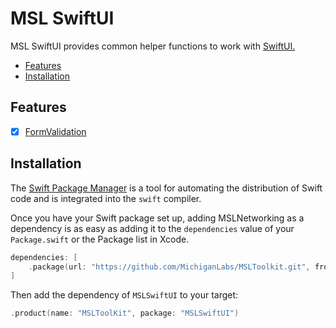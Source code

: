 # MSL SwiftUI

MSL SwiftUI provides common helper functions to work with [SwiftUI.](https://developer.apple.com/xcode/swiftui/)
* [Features](#features)
* [Installation](#installation)

## Features
* [x] [FormValidation](./documentation/form_validation.md)

## Installation

The [Swift Package Manager](https://swift.org/package-manager/) is a tool for automating the distribution of Swift code and is integrated into the `swift` compiler.

Once you have your Swift package set up, adding MSLNetworking as a dependency is as easy as adding it to the `dependencies` value of your `Package.swift` or the Package list in Xcode.

```swift
dependencies: [
    .package(url: "https://github.com/MichiganLabs/MSLToolkit.git", from: "0.0.1")
]
```

Then add the dependency of `MSLSwiftUI` to your target:

```swift
.product(name: "MSLToolKit", package: "MSLSwiftUI")
```
